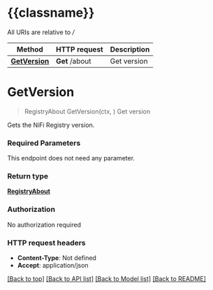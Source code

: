 # {{classname}}

All URIs are relative to */*

Method | HTTP request | Description
------------- | ------------- | -------------
[**GetVersion**](AboutApi.md#GetVersion) | **Get** /about | Get version

# **GetVersion**
> RegistryAbout GetVersion(ctx, )
Get version

Gets the NiFi Registry version.

### Required Parameters
This endpoint does not need any parameter.

### Return type

[**RegistryAbout**](RegistryAbout.md)

### Authorization

No authorization required

### HTTP request headers

 - **Content-Type**: Not defined
 - **Accept**: application/json

[[Back to top]](#) [[Back to API list]](../README.md#documentation-for-api-endpoints) [[Back to Model list]](../README.md#documentation-for-models) [[Back to README]](../README.md)

